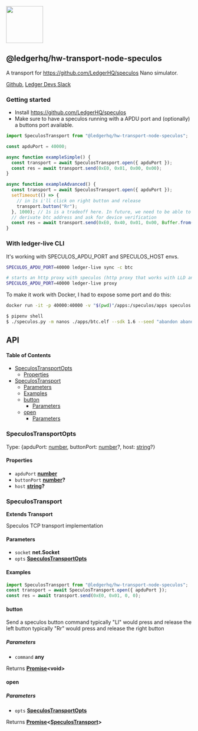 <img src="https://user-images.githubusercontent.com/211411/34776833-6f1ef4da-f618-11e7-8b13-f0697901d6a8.png" height="100" />

## @ledgerhq/hw-transport-node-speculos

A transport for <https://github.com/LedgerHQ/speculos> Nano simulator.

[Github](https://github.com/LedgerHQ/ledgerjs/),
[Ledger Devs Slack](https://ledger-dev.slack.com/)

### Getting started

-   Install <https://github.com/LedgerHQ/speculos>
-   Make sure to have a speculos running with a APDU port and (optionally) a buttons port available.

```js
import SpeculosTransport from "@ledgerhq/hw-transport-node-speculos";

const apduPort = 40000;

async function exampleSimple() {
  const transport = await SpeculosTransport.open({ apduPort });
  const res = await transport.send(0xE0, 0x01, 0x00, 0x00);
}

async function exampleAdvanced() {
  const transport = await SpeculosTransport.open({ apduPort });
  setTimeout(() => {
    // in 1s i'll click on right button and release
    transport.button("Rr");
  }, 1000); // 1s is a tradeoff here. In future, we need to be able to "await & expect a text" but that will need a feature from speculos to notify us when text changes.
  // derivate btc address and ask for device verification
  const res = await transport.send(0xE0, 0x40, 0x01, 0x00, Buffer.from("058000002c8000000080000000000000000000000f"));
}
```

### With ledger-live CLI

It's working with SPECULOS_APDU_PORT and SPECULOS_HOST envs.

```sh
SPECULOS_APDU_PORT=40000 ledger-live sync -c btc

# starts an http proxy with speculos (http proxy that works with LLD and LLM)
SPECULOS_APDU_PORT=40000 ledger-live proxy
```

To make it work with Docker, I had to expose some port and do this:

```sh
docker run -it -p 40000:40000 -v "$(pwd)"/apps:/speculos/apps speculos /bin/bash

$ pipenv shell
$ ./speculos.py -m nanos ./apps/btc.elf --sdk 1.6 --seed "abandon abandon abandon abandon abandon abandon abandon abandon abandon abandon abandon about" --display headless --apdu-port 40000
```

## API

<!-- Generated by documentation.js. Update this documentation by updating the source code. -->

#### Table of Contents

-   [SpeculosTransportOpts](#speculostransportopts)
    -   [Properties](#properties)
-   [SpeculosTransport](#speculostransport)
    -   [Parameters](#parameters)
    -   [Examples](#examples)
    -   [button](#button)
        -   [Parameters](#parameters-1)
    -   [open](#open)
        -   [Parameters](#parameters-2)

### SpeculosTransportOpts

Type: {apduPort: [number](https://developer.mozilla.org/docs/Web/JavaScript/Reference/Global_Objects/Number), buttonPort: [number](https://developer.mozilla.org/docs/Web/JavaScript/Reference/Global_Objects/Number)?, host: [string](https://developer.mozilla.org/docs/Web/JavaScript/Reference/Global_Objects/String)?}

#### Properties

-   `apduPort` **[number](https://developer.mozilla.org/docs/Web/JavaScript/Reference/Global_Objects/Number)** 
-   `buttonPort` **[number](https://developer.mozilla.org/docs/Web/JavaScript/Reference/Global_Objects/Number)?** 
-   `host` **[string](https://developer.mozilla.org/docs/Web/JavaScript/Reference/Global_Objects/String)?** 

### SpeculosTransport

**Extends Transport**

Speculos TCP transport implementation

#### Parameters

-   `socket` **net.Socket** 
-   `opts` **[SpeculosTransportOpts](#speculostransportopts)** 

#### Examples

```javascript
import SpeculosTransport from "@ledgerhq/hw-transport-node-speculos";
const transport = await SpeculosTransport.open({ apduPort });
const res = await transport.send(0xE0, 0x01, 0, 0);
```

#### button

Send a speculos button command
typically "Ll" would press and release the left button
typically "Rr" would press and release the right button

##### Parameters

-   `command` **any** 

Returns **[Promise](https://developer.mozilla.org/docs/Web/JavaScript/Reference/Global_Objects/Promise)&lt;void>** 

#### open

##### Parameters

-   `opts` **[SpeculosTransportOpts](#speculostransportopts)** 

Returns **[Promise](https://developer.mozilla.org/docs/Web/JavaScript/Reference/Global_Objects/Promise)&lt;[SpeculosTransport](#speculostransport)>** 
